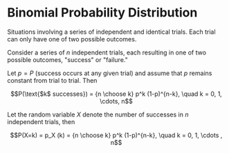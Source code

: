 # Binomial Probability Distribution

Situations involving a series of independent and identical trials. Each trial can only have one of two possible outcomes.

Consider a series of $n$ independent trials, each resulting in one of two possible outcomes, "success" or "failure."  

Let $p = P$ (success occurs at any given trial) and assume that $p$ remains constant from trial to trial.  Then

$$P(\text{$k$ successes}) = {n \choose k} p^k (1-p)^{n-k}, \quad k = 0, 1, \cdots, n$$

Let the random variable $X$ denote the number of successes in $n$ independent trials, then  

$$P(X=k) = p_X (k) = {n \choose k} p^k (1-p)^{n-k}, \quad k = 0, 1, \cdots , n$$
